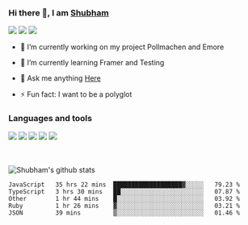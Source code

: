 ### Hi there 👋, I am <a href="https://shubhski.dev/" target="_blank">Shubham</a>

<a href="https://twitter.com/shubhski" target="_blank"><img src="https://img.icons8.com/color/48/000000/twitter.png"/></a>
<a href="https://www.linkedin.com/in/shubhski/" target="_blank"><img src="https://img.icons8.com/fluent/48/000000/linkedin.png"/></a>
<a href="mailto:shubham88ingh@gmail.com"><img src="https://img.icons8.com/ios/48/000000/important-mail.png"/></a>

- 🔭 I’m currently working on  my project Pollmachen and Emore
- 🌱 I’m currently learning Framer and Testing 

- 💬 Ask me anything [Here](https://github.com/shubhsk88/shubhsk88/issues)
- ⚡ Fun fact: I want to be a polyglot 

### Languages and tools


<div>
<img src="https://img.icons8.com/plasticine/48/000000/react.png"/>
<img src="https://img.icons8.com/color/48/000000/graphql.png"/>
<img src="https://img.icons8.com/color/48/000000/javascript.png"/>
<img src="https://img.icons8.com/color/48/000000/mongodb.png"/>
<img src="https://img.icons8.com/color/48/000000/nodejs.png"/>
</div>
<br/>
<br/>


![Shubham's github stats](https://github-readme-stats.vercel.app/api?username=shubhsk88&count_private=true&theme=theme=radical)

<!--START_SECTION:waka-->
```text
JavaScript   35 hrs 22 mins  ███████████████████▓░░░░░   79.23 % 
TypeScript   3 hrs 30 mins   ██░░░░░░░░░░░░░░░░░░░░░░░   07.87 % 
Other        1 hr 44 mins    █░░░░░░░░░░░░░░░░░░░░░░░░   03.92 % 
Ruby         1 hr 26 mins    ▓░░░░░░░░░░░░░░░░░░░░░░░░   03.21 % 
JSON         39 mins         ▒░░░░░░░░░░░░░░░░░░░░░░░░   01.46 % 
```
<!--END_SECTION:waka-->



